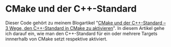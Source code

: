 # CMake und der C++-Standard

Dieser Code gehört zu meinem Blogartikel "[CMake und der C++-Standard – 3 Wege, den C++-Standard in CMake zu aktivieren](https://codingwithmagga.com/cmake-und-der-c-standard/)".
In diesem Artikel gehe ich darauf ein, wie man den C++-Standard für ein oder mehrere Targets innnerhalb von CMake setzt respektive aktiviert.
